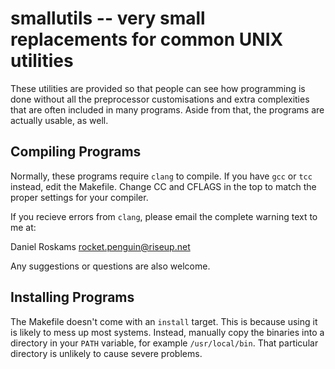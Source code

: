 smallutils -- very small replacements for common UNIX utilities
===============================================================

These utilities are provided so that people can see how programming is done
without all the preprocessor customisations and extra complexities that are
often included in many programs. Aside from that, the programs are actually
usable, as well.

Compiling Programs
------------------

Normally, these programs require `clang` to compile. If you have `gcc` or `tcc`
instead, edit the Makefile. Change CC and CFLAGS in the top to match the proper
settings for your compiler.

If you recieve errors from `clang`, please email the complete warning text to
me at:

  Daniel Roskams <rocket.penguin@riseup.net>

Any suggestions or questions are also welcome.

Installing Programs
-------------------

The Makefile doesn't come with an `install` target. This is because using it is
likely to mess up most systems. Instead, manually copy the binaries into a
directory in your `PATH` variable, for example `/usr/local/bin`. That particular
directory is unlikely to cause severe problems.
